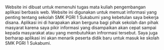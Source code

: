 Website ini dibuat untuk memenuhi tugas mata kuliah pengembangan aplikasi berbasis web. Website ini digunakan untuk memuat informasi yang penting tentang sekolah SMK PGRI 1 Sukabumi yang kebetulan saya bekerja disana.
Aplikasi ini di harapakan akan berguna bagi pihak sekolah dan pihak masyarat karena saya pikir informasi yang disampaikan akan cepat sampai kepada masyarakat atau yang membutuhkan infrormasi tersebut.
Saya juga berharap aplikasi ini akan menarik peserta didik baru untuk masuk ke skolah SMK PGRI 1 Sukabumi.